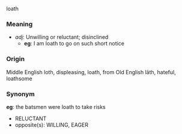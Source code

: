 loath
### Meaning
+ _adj_: Unwilling or reluctant; disinclined
    + __eg__: I am loath to go on such short notice

### Origin

Middle English loth, displeasing, loath, from Old English lāth, hateful, loathsome

### Synonym

__eg__: the batsmen were loath to take risks

+ RELUCTANT
+ opposite(s): WILLING, EAGER


